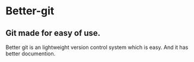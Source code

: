 # Better-git

## Git made for easy of use.

Better git is an lightweight version control system which is easy. And it has better documention.
